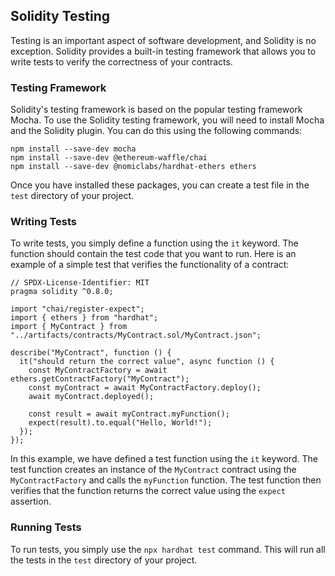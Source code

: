 ## Solidity Testing

Testing is an important aspect of software development, and Solidity is no exception. Solidity provides a built-in testing framework that allows you to write tests to verify the correctness of your contracts.

### Testing Framework

Solidity's testing framework is based on the popular testing framework Mocha. To use the Solidity testing framework, you will need to install Mocha and the Solidity plugin. You can do this using the following commands:

```
npm install --save-dev mocha
npm install --save-dev @ethereum-waffle/chai
npm install --save-dev @nomiclabs/hardhat-ethers ethers
```

Once you have installed these packages, you can create a test file in the `test` directory of your project.

### Writing Tests

To write tests, you simply define a function using the `it` keyword. The function should contain the test code that you want to run. Here is an example of a simple test that verifies the functionality of a contract:

```
// SPDX-License-Identifier: MIT
pragma solidity ^0.8.0;

import "chai/register-expect";
import { ethers } from "hardhat";
import { MyContract } from "../artifacts/contracts/MyContract.sol/MyContract.json";

describe("MyContract", function () {
  it("should return the correct value", async function () {
    const MyContractFactory = await ethers.getContractFactory("MyContract");
    const myContract = await MyContractFactory.deploy();
    await myContract.deployed();

    const result = await myContract.myFunction();
    expect(result).to.equal("Hello, World!");
  });
});
```

In this example, we have defined a test function using the `it` keyword. The test function creates an instance of the `MyContract` contract using the `MyContractFactory` and calls the `myFunction` function. The test function then verifies that the function returns the correct value using the `expect` assertion.

### Running Tests

To run tests, you simply use the `npx hardhat test` command. This will run all the tests in the `test` directory of your project.
